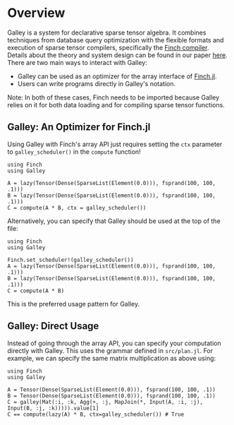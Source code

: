 # Overview

Galley is a system for declarative sparse tensor algebra. It combines techniques from database query optimization with the flexible formats and execution of sparse tensor compilers, specifically the [Finch compiler](https://github.com/willow-ahrens/Finch.jl). Details about the theory and system design can be found in our paper [here](https://arxiv.org/abs/2408.14706). There are two main ways to interact with Galley:

  - Galley can be used as an optimizer for the array interface of [Finch.jl](https://github.com/finch-tensor/Finch.jl).
  - Users can write programs directly in Galley's notation.

Note: In both of these cases, Finch needs to be imported because Galley relies on it for both data loading and for compiling sparse tensor functions.

## Galley: An Optimizer for Finch.jl

Using Galley with Finch's array API just requires setting the `ctx` parameter to `galley_scheduler()` in the `compute` function!

```
using Finch
using Galley

A = lazy(Tensor(Dense(SparseList(Element(0.0))), fsprand(100, 100, .1)))
B = lazy(Tensor(Dense(SparseList(Element(0.0))), fsprand(100, 100, .1)))
C = compute(A * B, ctx = galley_scheduler())
```

Alternatively, you can specify that Galley should be used at the top of the file:

```
using Finch
using Galley

Finch.set_scheduler!(galley_scheduler())
A = lazy(Tensor(Dense(SparseList(Element(0.0))), fsprand(100, 100, .1)))
B = lazy(Tensor(Dense(SparseList(Element(0.0))), fsprand(100, 100, .1)))
C = compute(A * B)
```

This is the preferred usage pattern for Galley.

## Galley: Direct Usage

Instead of going through the array API, you can specify your computation directly with Galley. This uses the grammar defined in `src/plan.jl`. For example, we can specify the same matrix multiplication as above using:

```
using Finch 
using Galley

A = Tensor(Dense(SparseList(Element(0.0))), fsprand(100, 100, .1))
B = Tensor(Dense(SparseList(Element(0.0))), fsprand(100, 100, .1))
C = galley(Mat(:i, :k, Agg(+, :j, MapJoin(*, Input(A, :i, :j), Input(B, :j, :k))))).value[1]
C == compute(lazy(A) * B, ctx=galley_scheduler()) # True
```
